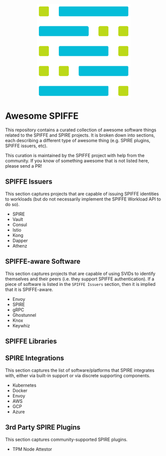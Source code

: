 <p align="center">
  <img width="300" height="300" src="./.img/spiffe-icon.png">
</p>

# Awesome SPIFFE
This repository contains a curated collection of awesome software things related to the SPIFFE and SPIRE projects. It is broken down into sections, each describing a different type of awesome thing (e.g. SPIRE plugins, SPIFFE issuers, etc).

This curation is maintained by the SPIFFE project with help from the community. If you know of something awesome that is not listed here, please send a PR!

## SPIFFE Issuers
This section captures projects that are capable of issuing SPIFFE identities to workloads (but do not necessarily implement the SPIFFE Workload API to do so).

* SPIRE
* Vault
* Consul
* Istio
* Kong
* Dapper
* Athenz

## SPIFFE-aware Software
This section captures projects that are capable of using SVIDs to identify themselves and their peers (i.e. they support SPIFFE authentication). If a piece of software is listed in the `SPIFFE Issuers` section, then it is implied that it is SPIFFE-aware.

* Envoy
* SPIRE
* gRPC
* Ghostunnel
* Knox
* Keywhiz

## SPIFFE Libraries

## SPIRE Integrations
This section captures the list of software/platforms that SPIRE integrates with, either via built-in support or via discrete supporting components.

* Kubernetes
* Docker
* Envoy
* AWS
* GCP
* Azure

## 3rd Party SPIRE Plugins
This section captures community-supported SPIRE plugins.

* TPM Node Attestor

